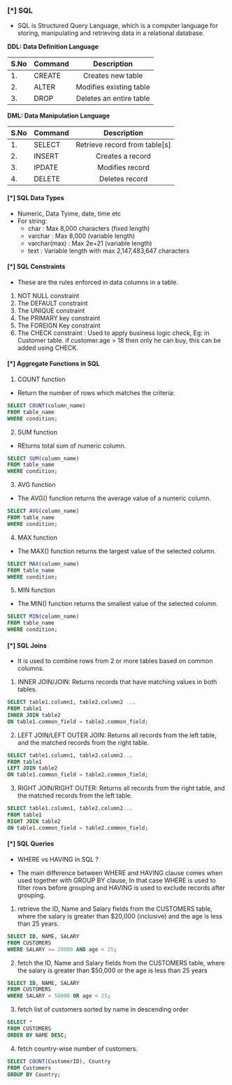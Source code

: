
### [\*] SQL
* SQL is Structured Query Language, which is a computer language for storing, manipulating and retrieving data in a relational database.

**DDL: Data Definition Language**

|S.No| Command       | Description            |
|----|---------------|:----------------------:|
|1.  | CREATE        | Creates new table      |
|2.  | ALTER         | Modifies existing table|
|3.  | DROP          | Deletes an entire table|


**DML: Data Manipulation Language**

|S.No| Command       | Description            |
|----| --------------|:----------------------:|
|1.  | SELECT        | Retrieve record from table[s]|
|2.  | INSERT        | Creates a record         |
|3.  | IPDATE        | Modifies record         |
|4.  | DELETE        | Deletes record         |


#### [\*] SQL Data Types
* Numeric, Data Tyime, date, time etc
* For string:
    * char : Max 8,000 characters (fixed length)
    * varchar : Max 8,000 (variable length)
    * varchar(max) : Max 2e+21 (variable length)
    * text  :   Variable length with max 2,147,483,647 characters

#### [\*] SQL Constraints
* These are the rules enforced in data columns in a table.
1. NOT NULL constraint 
2. The DEFAULT constraint
3. The UNIQUE constraint
4. The PRIMARY key constraint
5. The FOREIGN Key constraint
6. The CHECK constraint  : Used to apply business logic check, Eg: in Customer table. if customer.age > 18 then only he can buy, this can be added using CHECK.


#### [\*] Aggregate Functions in SQL
1. COUNT function
* Return the number of rows which matches the criteria:
```sql
SELECT COUNT(column_name)
FROM table_name
WHERE condition;
```

2. SUM function
* REturns total sum of numeric column.
```sql
SELECT SUM(column_name)
FROM table_name
WHERE condition;
```

3. AVG function
* The AVG() function returns the average value of a numeric column.
```sql
SELECT AVG(column_name)
FROM table_name
WHERE condition;
```

4. MAX function
* The MAX() function returns the largest value of the selected column.
```sql
SELECT MAX(column_name)
FROM table_name
WHERE condition;
```

5. MIN function
* The MIN() function returns the smallest value of the selected column.
```sql
SELECT MIN(column_name)
FROM table_name
WHERE condition;
```

#### [\*] SQL Joins
* It is used to combine rows from 2 or more tables based on common columns.

1. INNER JOIN/JOIN: Returns records that have matching values in both tables.
```sql
SELECT table1.column1, table2.column2 ... 
FROM table1
INNER JOIN table2
ON table1.common_field = table2.common_field;
```

2. LEFT JOIN/LEFT OUTER JOIN: Returns all records from the left table, and the matched records from the right table.
```sql
SELECT table1.column1, table2.column2...
FROM table1
LEFT JOIN table2
ON table1.common_field = table2.common_field;
```

3. RIGHT JOIN/RIGHT OUTER: Returns all records from the right table, and the matched records from the left table.
```sql
SELECT table1.column1, table2.column2...
FROM table1
RIGHT JOIN table2
ON table1.common_field = table2.common_field;
```


#### [\*] SQL Queries

* WHERE vs HAVING in SQL ? 
- The main difference between WHERE and HAVING clause comes when used together with GROUP BY clause, In that case WHERE is used to filter rows before grouping and HAVING is used to exclude records after grouping.

1. retrieve the ID, Name and Salary fields from the CUSTOMERS table, where the salary is greater than $20,000 (inclusive) and the age is less than 25 years.
```sql
SELECT ID, NAME, SALARY 
FROM CUSTOMERS
WHERE SALARY >= 20000 AND age < 25;
```

2. fetch the ID, Name and Salary fields from the CUSTOMERS table, where the salary is greater than $50,000 or the age is less than 25 years

```sql
SELECT ID, NAME, SALARY 
FROM CUSTOMERS
WHERE SALARY > 50000 OR age < 25;
```


3. fetch list of customers sorted by name in descending order
```sql
SELECT * 
FROM CUSTOMERS
ORDER BY NAME DESC;
```

4. fetch country-wise number of customers.
```sql
SELECT COUNT(CustomerID), Country
FROM Customers
GROUP BY Country;
```
